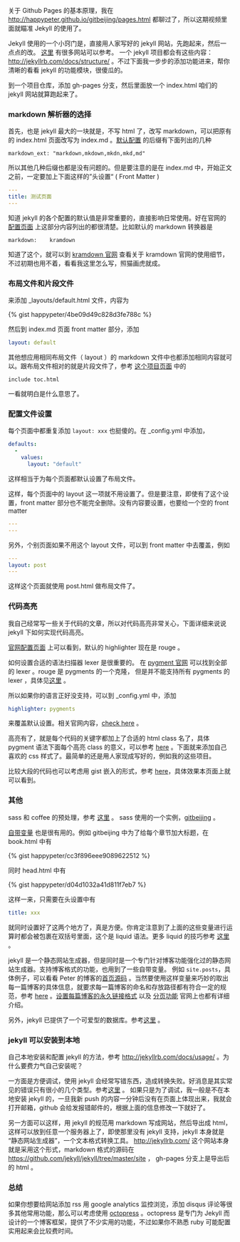 关于 Github Pages 的基本原理，我在 <http://happypeter.github.io/gitbeijing/pages.html> 都聊过了，所以这期视频里面就瞄准 Jekyll 的使用了。

Jekyll 使用的一个小窍门是，直接用人家写好的 jekyll 网站，先跑起来，然后一点点的改。
[这里](https://github.com/jekyll/jekyll/wiki/sites) 有很多网站可以参考。 一个 jekyll 项目都会有这些内容：<http://jekyllrb.com/docs/structure/> 。不过下面我一步步的添加功能进来，帮你清晰的看看 jekyll 的功能模块，很傻瓜的。

到一个项目仓库，添加 gh-pages 分支，然后里面放一个 index.html 咱们的 jekyll 网站就算跑起来了。

### markdown 解析器的选择

首先，也是 jekyll 最大的一块就是，不写 html 了，改写 markdown，可以把原有的 index.html 页面改写为 index.md 。[默认配置](http://jekyllrb.com/docs/configuration/) 的后缀有下面列出的几种

    markdown_ext: "markdown,mkdown,mkdn,mkd,md"

所以其他几种后缀也都是没有问题的。但是要注意的是在 index.md 中，开始正文之前，一定要加上下面这样的”头设置“ ( Front Matter )

```yaml
---
title: 测试页面
---
```

知道 jekyll 的各个配置的默认值是非常重要的，直接影响日常使用。好在官网的 [配置页面](http://jekyllrb.com/docs/configuration/) 上这部分内容列出的都很清楚。比如默认的 markdown 转换器是

    markdown:    kramdown

知道了这个，就可以到 [kramdown 官网](http://kramdown.gettalong.org/) 查看关于 kramdown 官网的使用细节，不过初期也用不着，看看我这里怎么写，照猫画虎就成。

### 布局文件和片段文件
来添加 _layouts/default.html 文件，内容为

{% gist happypeter/4be09d49c828d3fe788c %}

然后到 index.md 页面 front matter 部分，添加

```yaml
layout: default
```

其他想应用相同布局文件（ layout ）的 markdown 文件中也都添加相同内容就可以。跟布局文件相对的就是片段文件了，参考 [这个项目页面](https://github.com/happypeter/gitbeijing/blob/gh-pages/index.md) 中的

    include toc.html

一看就明白是什么意思了。

### 配置文件设置
每个页面中都重复添加 `layout: xxx` 也挺傻的。在 _config.yml 中添加，

```yaml
defaults:
  -
    values:
      layout: "default"
```

这样相当于为每个页面都默认设置了布局文件。

这样，每个页面中的 layout 这一项就不用设置了。但是要注意，即使有了这个设置，front matter 部分也不能完全删除。没有内容要设置，也要给一个空的 front matter

```yaml
---
---
```

另外，个别页面如果不用这个 layout 文件，可以到 front matter 中去覆盖，例如

```yaml
---
layout: post
---
```

这样这个页面就使用 post.html 做布局文件了。

### 代码高亮

我自己经常写一些关于代码的文章，所以对代码高亮非常关心，下面详细来说说 jekyll 下如何实现代码高亮。

[官网配置页面](http://jekyllrb.com/docs/configuration/) 上可以看到，默认的 highlighter 现在是 rouge 。
 
 如何设置合适的语法扫描器 lexer 是很重要的。
 在 [pygment 官网](http://pygments.org/docs/lexers/) 可以找到全部的 lexer 。rouge 是 pygments 的一个克隆， 但是并不能支持所有 pygments 的 lexer ，具体见[这里](https://github.com/jneen/rouge/wiki/List-of-supported-languages-and-lexers) 。

 所以如果你的语言正好没支持，可以到 _config.yml 中，添加

```yaml
highlighter: pygments
```

来覆盖默认设置。相关官网内容，[check here](http://jekyllrb.com/docs/templates/) 。

<!-- - http://jekyllrb.com/docs/posts/ 有代码高亮的讨论，看来想高亮必须用 liquid 没有其他选择 -->

高亮有了，就是每个代码的关键字都加上了合适的 html class 名了，具体 pygment 语法下面每个高亮 class 的意义，可以参考 [here](https://github.com/mojombo/tpw/blob/master/css/syntax.css) 。下面就来添加自己喜欢的 css 样式了。最简单的还是用人家现成写好的，例如我的这些项目。

比较大段的代码也可以考虑用 gist 嵌入的形式，参考 [here](http://jekyllrb.com/docs/templates/)，具体效果本页面上就可以看到。

### 其他

sass 和 coffee 的预处理，参考 [这里](http://jekyllrb.com/docs/assets/) 。 sass 使用的一个实例，[gitbeijing](https://github.com/happypeter/gitbeijing/blob/gh-pages/css/main.scss) 。

[自带变量](http://jekyllrb.com/docs/variables/) 也是很有用的。例如 gitbeijing 中为了给每个章节加大标题，在 book.html 中有 

{% gist happypeter/cc3f896eee9089622512 %}

同时 head.html 中有

{% gist happypeter/d04d1032a41d811f7eb7 %}

这样一来，只需要在头设置中有

```yaml
title: xxx
```

就同时设置好了这两个地方了，真是方便。你肯定注意到了上面的这些变量进行运算时都会被包裹在双括号里面，这个是 liquid 语法。更多 liquid 的技巧参考 [这里](http://jekyllrb.com/docs/templates/) 。

jekyll 是一个静态网站生成器，但是同时是一个专门针对博客功能强化过的静态网站生成器。支持博客格式的功能，也用到了一些自带变量。 例如 `site.posts`，具体例子，可以看看 Peter 的博客的[首页源码](https://github.com/happypeter/happypeter.github.com/blob/master/index.markdown) 。当然要使用这样变量来巧妙的取出每一篇博客的具体信息，就要求每一篇博客的命名和存放路径都有符合一定的规范，参考 [here](http://jekyllrb.com/docs/posts/) 。[设置每篇博客的永久链接格式](http://jekyllrb.com/docs/permalinks/) 以及 [分页功能](http://jekyllrb.com/docs/pagination/) 官网上也都有详细介绍。

另外，jekyll 已提供了一个可爱型的数据库。参考[这里](http://jekyllrb.com/docs/datafiles/) 。

### jekyll 可以安装到本地

自己本地安装和配置 jekyll 的方法，参考 <http://jekyllrb.com/docs/usage/> 。为什么要费力气自己安装呢？

一方面是方便调试，使用 jekyll 会经常写错东西，造成转换失败。好消息是其实常见的错误只有很小的几个类型。参考[这里](http://jekyllrb.com/docs/troubleshooting/) 。 如果只是为了调试，我一般是不在本地安装 jekyll 的，一旦我新 push 的内容一分钟后没有在页面上体现出来，我就会打开邮箱，github 会给发报错邮件的，根据上面的信息修改一下就好了。

另一方面可以这样，用 jekyll 的规范用 markdown 写成网站，然后导出成 html，这样可以放到任意一个服务器上了，即使那里没有 jekyll 支持，jekyll 本身就是 “静态网站生成器”，一个文本格式转换工具。 <http://jekyllrb.com/> 这个网站本身就是采用这个形式，markdown 格式的源码在 <https://github.com/jekyll/jekyll/tree/master/site> ， gh-pages 分支上是导出后的 html 。

### 总结

如果你想要给网站添加 rss 用 google analytics 监控浏览，添加 disqus 评论等很多其他常用功能，那么可以考虑使用 [octopress](http://octopress.org/docs/) 。octopress 是专门为 Jekyll 而设计的一个博客框架，提供了不少实用的功能，不过如果你不熟悉 ruby 可能配置实用起来会比较费时间。